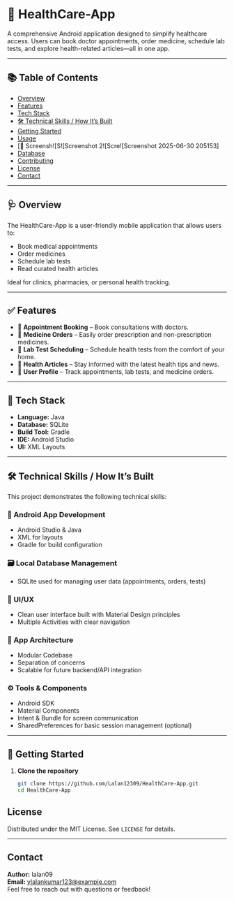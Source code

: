 # 🏥 HealthCare-App

A comprehensive Android application designed to simplify healthcare access. Users can book doctor appointments, order medicine, schedule lab tests, and explore health-related articles—all in one app.

---

## 📚 Table of Contents

- [Overview](#overview)
- [Features](#features)
- [Tech Stack](#tech-stack)
- [🛠️ Technical Skills / How It’s Built](#️technical-skills--how-its-built)
- [Getting Started](#getting-started)
- [Usage](#usage)
- [📸 Screensh![S![Screenshot 2![Scre![Screenshot 2025-06-30 205153]
- [Database](#database)
- [Contributing](#contributing)
- [License](#license)
- [Contact](#contact)

---

## 🩺 Overview

The HealthCare-App is a user-friendly mobile application that allows users to:

- Book medical appointments
- Order medicines
- Schedule lab tests
- Read curated health articles

Ideal for clinics, pharmacies, or personal health tracking.

---

## ✅ Features

- 📅 **Appointment Booking** – Book consultations with doctors.
- 💊 **Medicine Orders** – Easily order prescription and non-prescription medicines.
- 🧪 **Lab Test Scheduling** – Schedule health tests from the comfort of your home.
- 📖 **Health Articles** – Stay informed with the latest health tips and news.
- 👤 **User Profile** – Track appointments, lab tests, and medicine orders.

---

## 🧰 Tech Stack

- **Language:** Java  
- **Database:** SQLite  
- **Build Tool:** Gradle  
- **IDE:** Android Studio  
- **UI:** XML Layouts  

---

## 🛠️ Technical Skills / How It’s Built

This project demonstrates the following technical skills:

### 🔧 Android App Development
- Android Studio & Java
- XML for layouts
- Gradle for build configuration

### 🗃️ Local Database Management
- SQLite used for managing user data (appointments, orders, tests)

### 🎨 UI/UX
- Clean user interface built with Material Design principles
- Multiple Activities with clear navigation

### 🧠 App Architecture
- Modular Codebase
- Separation of concerns
- Scalable for future backend/API integration

### ⚙️ Tools & Components
- Android SDK
- Material Components
- Intent & Bundle for screen communication
- SharedPreferences for basic session management (optional)

---

## 🚀 Getting Started

1. **Clone the repository**
   ```bash
   git clone https://github.com/Lalan12309/HealthCare-App.git
   cd HealthCare-App


## License

Distributed under the MIT License. See `LICENSE` for details.

---

## Contact

**Author:** lalan09  
**Email:** ylalankumar123@example.com  
Feel free to reach out with questions or feedback!
